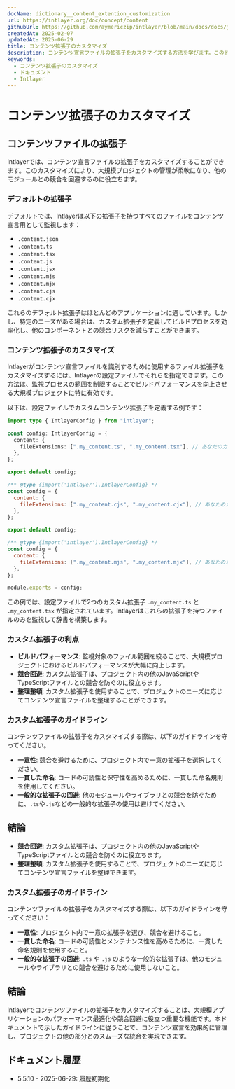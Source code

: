 ```yaml
---
docName: dictionary__content_extention_customization
url: https://intlayer.org/doc/concept/content
githubUrl: https://github.com/aymericzip/intlayer/blob/main/docs/docs/ja/dictionary/content_extention_customization.md
createdAt: 2025-02-07
updatedAt: 2025-06-29
title: コンテンツ拡張子のカスタマイズ
description: コンテンツ宣言ファイルの拡張子をカスタマイズする方法を学びます。このドキュメントに従って、プロジェクトで条件を効率的に実装してください。
keywords:
  - コンテンツ拡張子のカスタマイズ
  - ドキュメント
  - Intlayer
---
```


# コンテンツ拡張子のカスタマイズ

## コンテンツファイルの拡張子

Intlayerでは、コンテンツ宣言ファイルの拡張子をカスタマイズすることができます。このカスタマイズにより、大規模プロジェクトの管理が柔軟になり、他のモジュールとの競合を回避するのに役立ちます。

### デフォルトの拡張子

デフォルトでは、Intlayerは以下の拡張子を持つすべてのファイルをコンテンツ宣言用として監視します：

- `.content.json`
- `.content.ts`
- `.content.tsx`
- `.content.js`
- `.content.jsx`
- `.content.mjs`
- `.content.mjx`
- `.content.cjs`
- `.content.cjx`

これらのデフォルト拡張子はほとんどのアプリケーションに適しています。しかし、特定のニーズがある場合は、カスタム拡張子を定義してビルドプロセスを効率化し、他のコンポーネントとの競合リスクを減らすことができます。

### コンテンツ拡張子のカスタマイズ

Intlayerがコンテンツ宣言ファイルを識別するために使用するファイル拡張子をカスタマイズするには、Intlayerの設定ファイルでそれらを指定できます。この方法は、監視プロセスの範囲を制限することでビルドパフォーマンスを向上させる大規模プロジェクトに特に有効です。

以下は、設定ファイルでカスタムコンテンツ拡張子を定義する例です：

```typescript fileName="intlayer.config.ts" codeFormat="typescript"
import type { IntlayerConfig } from "intlayer";

const config: IntlayerConfig = {
  content: {
    fileExtensions: [".my_content.ts", ".my_content.tsx"], // あなたのカスタム拡張子
  },
};

export default config;
```

```javascript fileName="intlayer.config.mjs" codeFormat="esm"
/** @type {import('intlayer').IntlayerConfig} */
const config = {
  content: {
    fileExtensions: [".my_content.cjs", ".my_content.cjx"], // あなたのカスタム拡張子
  },
};

export default config;
```

```javascript fileName="intlayer.config.cjs" codeFormat="commonjs"
/** @type {import('intlayer').IntlayerConfig} */
const config = {
  content: {
    fileExtensions: [".my_content.mjs", ".my_content.mjx"], // あなたのカスタム拡張子
  },
};

module.exports = config;
```

この例では、設定ファイルで2つのカスタム拡張子 `.my_content.ts` と `.my_content.tsx` が指定されています。Intlayerはこれらの拡張子を持つファイルのみを監視して辞書を構築します。

### カスタム拡張子の利点

- **ビルドパフォーマンス**: 監視対象のファイル範囲を絞ることで、大規模プロジェクトにおけるビルドパフォーマンスが大幅に向上します。
- **競合回避**: カスタム拡張子は、プロジェクト内の他のJavaScriptやTypeScriptファイルとの競合を防ぐのに役立ちます。
- **整理整頓**: カスタム拡張子を使用することで、プロジェクトのニーズに応じてコンテンツ宣言ファイルを整理することができます。

### カスタム拡張子のガイドライン

コンテンツファイルの拡張子をカスタマイズする際は、以下のガイドラインを守ってください。

- **一意性**: 競合を避けるために、プロジェクト内で一意の拡張子を選択してください。
- **一貫した命名**: コードの可読性と保守性を高めるために、一貫した命名規則を使用してください。
- **一般的な拡張子の回避**: 他のモジュールやライブラリとの競合を防ぐために、`.ts`や`.js`などの一般的な拡張子の使用は避けてください。

## 結論

- **競合回避**: カスタム拡張子は、プロジェクト内の他のJavaScriptやTypeScriptファイルとの競合を防ぐのに役立ちます。
- **整理整頓**: カスタム拡張子を使用することで、プロジェクトのニーズに応じてコンテンツ宣言ファイルを整理できます。

### カスタム拡張子のガイドライン

コンテンツファイルの拡張子をカスタマイズする際は、以下のガイドラインを守ってください：

- **一意性**: プロジェクト内で一意の拡張子を選び、競合を避けること。
- **一貫した命名**: コードの可読性とメンテナンス性を高めるために、一貫した命名規則を使用すること。
- **一般的な拡張子の回避**: `.ts` や `.js` のような一般的な拡張子は、他のモジュールやライブラリとの競合を避けるために使用しないこと。

## 結論

Intlayerでコンテンツファイルの拡張子をカスタマイズすることは、大規模アプリケーションのパフォーマンス最適化や競合回避に役立つ重要な機能です。本ドキュメントで示したガイドラインに従うことで、コンテンツ宣言を効果的に管理し、プロジェクトの他の部分とのスムーズな統合を実現できます。

## ドキュメント履歴

- 5.5.10 - 2025-06-29: 履歴初期化
